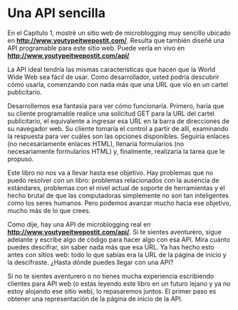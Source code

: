 # Una API sencilla
En el Capítulo 1, mostré un sitio web de microblogging muy sencillo ubicado en **http://www.youtypeitwepostit.com/**. Resulta que también diseñé una API programable para este sitio web. Puede verla en vivo en **http://www.youtypeitwepostit.com/api/**

La API ideal tendría las mismas características que hacen que la World Wide Web sea fácil de usar. Como desarrollador, usted podría descubrir cómo usarla, comenzando con nada más que una URL que vio en un cartel publicitario.

Desarrollemos esa fantasía para ver cómo funcionaría. Primero, haría que su cliente programable realice una solicitud GET para la URL del cartel publicitario, el equivalente a ingresar esa URL en la barra de direcciones de su navegador web. Su cliente tomaría el control a partir de allí, examinando la respuesta para ver cuáles son las opciones disponibles. Seguiría enlaces (no necesariamente enlaces HTML), llenaría formularios (no necesariamente formularios HTML) y, finalmente, realizaría la tarea que le propuso.

 Este libro no nos va a llevar hasta ese objetivo. Hay problemas que no puedo resolver con un libro: problemas relacionados con la ausencia de estándares, problemas con el nivel actual de soporte de herramientas y el hecho brutal de que las computadoras simplemente no son tan inteligentes como los seres humanos. Pero podemos avanzar mucho hacia ese objetivo, mucho más de lo que crees. 

Como dije, hay una API de microblogging real en **http://www.youtypeitwepostit.com/api/**. Si te sientes aventurero, sigue adelante y escribe algo de código para hacer algo con esa API. Mira cuánto puedes descifrar, sin saber nada más que esa URL. Ya has hecho esto antes con sitios web: todo lo que sabías era la URL de la página de inicio y la descifraste. ¿Hasta dónde puedes llegar con una API? 

Si no te sientes aventurero o no tienes mucha experiencia escribiendo clientes para API web (o estás leyendo este libro en un futuro lejano y ya no estoy alojando ese sitio web), lo repasaremos juntos.  El primer paso es obtener una representación de la página de inicio de la API.
